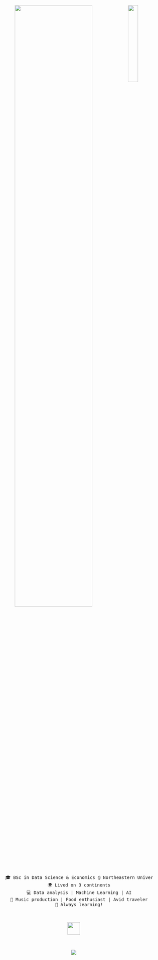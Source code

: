 <div align="center">
<img src="https://github.com/innng/innng/assets/26755058/5e0ce0fb-c544-4f8c-a307-5849165746d0" width="25%" align="right" />
<img src="https://readme-typing-svg.demolab.com?font=Inconsolata&weight=500&size=50&duration=4000&pause=300&color=A7A459&center=true&vCenter=true&multiline=true&repeat=false&random=false&width=1300&height=140&lines=__+Hi!+Im+Shourya,+an+artist,+programmer,+and+traveller. +%E2%9C%A9" width="70%" />
<br><br>
<pre>
    🎓 BSc in Data Science & Economics @ Northeastern University
    🌍 Lived on 3 continents
    💻 Data analysis | Machine Learning | AI
    🎵 Music production | Food enthusiast | Avid traveler
    🚀 Always learning!
</pre>
<br><br>
<img src="https://raw.githubusercontent.com/innng/innng/master/assets/kyubey.gif" height="40" />
<br><br><br>

[![](https://img.shields.io/badge/linkedin-0a66c2)](http://linkedin.com/in/shouryadav)
</div>
